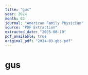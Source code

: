 ```yaml
---
title: "gus"
year: 2024
month: 03
journal: "American Family Physician"
source: "PDF Extraction"
extracted_date: "2025-08-10"
pdf_available: true
original_pdf: "2024-03-gbs.pdf"
---
```


# gus

